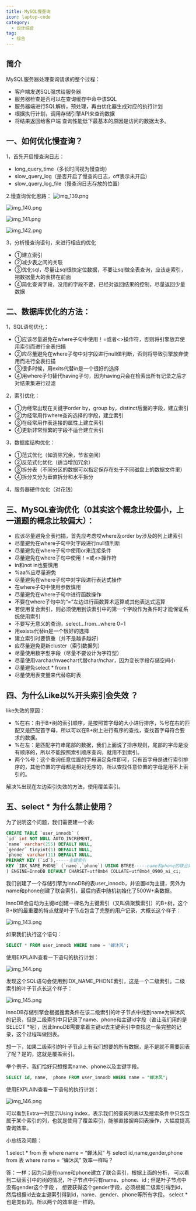 ```yaml
---
title: MySQL慢查询
icon: laptop-code
category:
  - 设计综合
tag:
  - 综合
---
```


## 简介

MySQL服务器处理查询请求的整个过程：

* 客户端发送SQL强求给服务器
* 服务器检查是否可以在查询缓存中命中该SQL
* 服务器端进行SQL解析，预处理，再由优化器生成对应的执行计划
* 根据执行计划，调用存储引擎API来查询数据
* 将结果返回给客户端
查询性能低下最基本的原因是访问的数据太多。

## 一、如何优化慢查询？

1，首先开启慢查询日志：

* long_query_time（多长时间视为慢查询）
* slow_query_log（是否开启了慢查询日志，off表示未开启）
* slow_query_log_file（慢查询日志存放的位置）

2.慢查询优化思路：
![img_139.png](img_139.png)

![img_140.png](img_140.png)

![img_141.png](img_141.png)

![img_142.png](img_142.png)

3，分析慢查询语句，来进行相应的优化

* ①建立索引
* ②减少表之间的关联
* ③优化sql，尽量让sql很快定位数据，不要让sql做全表查询，应该走索引，把数据量大的表排在前面
* ④简化查询字段，没用的字段不要，已经对返回结果的控制，尽量返回少量数据

## 二、数据库优化的方法：

1，SQL语句优化：
* ①应该尽量避免在where子句中使用！=或者<>操作符，否则将引擎放弃使用索引而进行全表扫描
* ②应尽量避免在where子句中对字段进行null值判断，否则将导致引擎放弃使用而进行全表扫描
* ③很多时候，用exits代替in是一个很好的选择
* ④用where子句替代having子句，因为having只会在检索出所有记录之后才对结果集进行过滤

2，索引优化：
* ①为经常出现在关键字order by，group by，distinct后面的字段，建立索引
* ②为经常用作where查询选择的字段，建立索引
* ③在经常用作表连接的属性上建立索引
* ④更新非常频繁的字段不适合建立索引

3，数据库结构优化：
* ①范式优化（如消除冗余，节省空间）
* ②反范式化优化（适当增加冗余）
* ③拆分表（不同分区的数据可以指定保存在处于不同磁盘上的数据文件里）
* ④拆分又分为垂直拆分和水平拆分

4，服务器硬件优化（对花钱）

## 三、MySQL查询优化（0其实这个概念比较偏小，上一道题的概念比较偏大）：

* 应该尽量避免全表扫描，首先应考虑哎where及order by涉及的列上建索引
* 尽量避免在where子句中对字段进行null值判断
* 尽量避免在where子句中使用or来连接条件
* 尽量避免在where子句中使用！=或<>操作符
* in和not in也要慎用
* %aa%应尽量避免
* 尽量避免在where子句中对字段进行表达式操作
* 在where子句中使用参数慎用
* 尽量避免在where子句中进行函数操作
* 不要在where子句中的“=”左边进行函数算术运算或其他表达式运算
* 若使用复合索引，则必须使用到该索引中的第一个字段作为条件时才能保证系统使用索引
* 不要写无意义的查询，select…from…where 0=1
* 用exists代替in是一个很好的选择
* 建立索引时要慎重（并不是越多越好）
* 应尽量避免更新cluster（索引数据列）
* 尽量使用数字型字段（尽量不要设计为字符型）
* 尽量使用varchar/nvaechar代替char/nchar，因为变长字段存储空间小
* 尽量避免select * from t
* 尽量使用表变量来代替临时表

## 四、为什么Like以%开头索引会失效 ？

like失效的原因：

* %在右：由于B+树的索引顺序，是按照首字母的大小进行排序，%号在右的匹配又是匹配首字母，所以可以在B+树上进行有序的查找，查找首字母符合要求的数据。
* %在左：是匹配字符串尾部的数据，我们上面说了排序规则，尾部的字母是没有顺序的，所以不能按照索引顺序查询，就用不到索引。
* 两个%号：这个查询任意位置的字母满足条件即可，只有首字母是进行索引排序的，其他位置的字母都是相对无序的，所以查找任意位置的字母是用不上索引的。

解决%出现在左边索引失效的方法，使用覆盖索引。

## 五、select * 为什么禁止使用？

为了说明这个问题，我们需要建一个表:
```sql
CREATE TABLE `user_innodb` (
`id` int NOT NULL AUTO_INCREMENT,
`name` varchar(255) DEFAULT NULL,
`gender` tinyint(1) DEFAULT NULL,
`phone` varchar(11) DEFAULT NULL,
PRIMARY KEY (`id`),-----主键索引
KEY `IDX_NAME_PHONE` (`name`,`phone`) USING BTREE-----name和phone的联合索引
) ENGINE=InnoDB DEFAULT CHARSET=utf8mb4 COLLATE=utf8mb4_0900_ai_ci;

```

我们创建了一个存储引擎为InnoDB的表user_innodb，并设置id为主键，另外为name和phone创建了联合索引，最后向表中随机初始化了500W+条数据。

InnoDB会自动为主键id创建一棵名为主键索引（又叫做聚簇索引）的B+树，这个B+树的最重要的特点就是叶子节点包含了完整的用户记录，大概长这个样子：

![img_143.png](img_143.png)

如果我们执行这个语句：
```sql
SELECT * FROM user_innodb WHERE name = '蝉沐风';

```

使用EXPLAIN查看一下语句的执行计划：

![img_144.png](img_144.png)

发现这个SQL语句会使用到IDX_NAME_PHONE索引，这是一个二级索引。二级索引的叶子节点长这个样子：

![img_145.png](img_145.png)

InnoDB存储引擎会根据搜索条件在该二级索引的叶子节点中找到name为蝉沐风的记录，但是二级索引中只记录了name、phone和主键id字段（谁让我们用的是SELECT *呢），因此InnoDB需要拿着主键id去主键索引中查找这一条完整的记录，这个过程叫做回表。

想一下，如果二级索引的叶子节点上有我们想要的所有数据，是不是就不需要回表了呢？是的，这就是覆盖索引。

举个例子，我们恰好只想搜索name、phone以及主键字段。
```sql
SELECT id, name,  phone FROM user_innodb WHERE name = "蝉沐风";
```
使用EXPLAIN查看一下语句的执行计划：

![img_146.png](img_146.png)

可以看到Extra一列显示Using index，表示我们的查询列表以及搜索条件中只包含属于某个索引的列，也就是使用了覆盖索引，能够直接摒弃回表操作，大幅度提高查询效率。

小总结及问题：

1.select * from 表 where name = “蝉沐风” 与 select id,name,gender,phone from 表 where name = “蝉沐风” 效率一样吗？

答：一样；因为只是在name和phone建立了联合索引，根据上面的分析，
可以看到二级索引中的树的情况，叶子节点中只有name、phone、id ;
但是叶子节点中没有gender这个字段 ，
想要获得这个gender字段，必须根据二级索引得到id，
然后根据id去查主键索引得到id，name、gender、phone等所有字段。
select * 也是类似的。所以两个的效率是一样的。